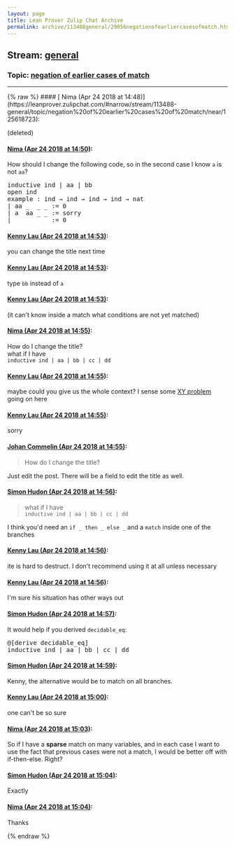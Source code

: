 ```yaml
---
layout: page
title: Lean Prover Zulip Chat Archive 
permalink: archive/113488general/29056negationofearliercasesofmatch.html
---
```


## Stream: [general](https://leanprover-community.github.io/archive/113488general/index.html)
### Topic: [negation of earlier cases of match](https://leanprover-community.github.io/archive/113488general/29056negationofearliercasesofmatch.html)

---

<base href="https://leanprover.zulipchat.com">
{% raw %}
#### [ Nima (Apr 24 2018 at 14:48)](https://leanprover.zulipchat.com/#narrow/stream/113488-general/topic/negation%20of%20earlier%20cases%20of%20match/near/125618723):
<p>(deleted)</p>

#### [ Nima (Apr 24 2018 at 14:50)](https://leanprover.zulipchat.com/#narrow/stream/113488-general/topic/negation%20of%20earlier%20cases%20of%20match/near/125618804):
<p>How should I change the following code, so in the second case I know <code>a</code> is not <code>aa</code>?</p>
<div class="codehilite"><pre><span></span><span class="kn">inductive</span> <span class="n">ind</span> <span class="bp">|</span> <span class="n">aa</span> <span class="bp">|</span> <span class="n">bb</span>
<span class="kn">open</span> <span class="n">ind</span>
<span class="kn">example</span> <span class="o">:</span> <span class="n">ind</span> <span class="bp">→</span> <span class="n">ind</span> <span class="bp">→</span> <span class="n">ind</span> <span class="bp">→</span> <span class="n">ind</span> <span class="bp">→</span> <span class="n">nat</span>
<span class="bp">|</span> <span class="n">aa</span> <span class="bp">_</span>  <span class="bp">_</span> <span class="bp">_</span> <span class="o">:=</span> <span class="mi">0</span>
<span class="bp">|</span> <span class="n">a</span>  <span class="n">aa</span> <span class="bp">_</span> <span class="bp">_</span> <span class="o">:=</span> <span class="n">sorry</span>
<span class="bp">|</span> <span class="bp">_</span>  <span class="bp">_</span>  <span class="bp">_</span> <span class="bp">_</span> <span class="o">:=</span> <span class="mi">0</span>
</pre></div>

#### [ Kenny Lau (Apr 24 2018 at 14:53)](https://leanprover.zulipchat.com/#narrow/stream/113488-general/topic/negation%20of%20earlier%20cases%20of%20match/near/125618858):
<p>you can change the title next time</p>

#### [ Kenny Lau (Apr 24 2018 at 14:53)](https://leanprover.zulipchat.com/#narrow/stream/113488-general/topic/negation%20of%20earlier%20cases%20of%20match/near/125618863):
<p>type <code>bb</code> instead of <code>a</code></p>

#### [ Kenny Lau (Apr 24 2018 at 14:53)](https://leanprover.zulipchat.com/#narrow/stream/113488-general/topic/negation%20of%20earlier%20cases%20of%20match/near/125618872):
<p>(it can't know inside a match what conditions are not yet matched)</p>

#### [ Nima (Apr 24 2018 at 14:55)](https://leanprover.zulipchat.com/#narrow/stream/113488-general/topic/negation%20of%20earlier%20cases%20of%20match/near/125618929):
<p>How do I change the title?<br>
what if I have <br>
<code>inductive ind | aa | bb | cc | dd</code></p>

#### [ Kenny Lau (Apr 24 2018 at 14:55)](https://leanprover.zulipchat.com/#narrow/stream/113488-general/topic/negation%20of%20earlier%20cases%20of%20match/near/125618945):
<p>maybe could you give us the whole context? I sense some <a href="https://meta.stackexchange.com/questions/66377/what-is-the-xy-problem" target="_blank" title="https://meta.stackexchange.com/questions/66377/what-is-the-xy-problem">XY problem</a> going on here</p>

#### [ Kenny Lau (Apr 24 2018 at 14:55)](https://leanprover.zulipchat.com/#narrow/stream/113488-general/topic/negation%20of%20earlier%20cases%20of%20match/near/125618947):
<p>sorry</p>

#### [ Johan Commelin (Apr 24 2018 at 14:55)](https://leanprover.zulipchat.com/#narrow/stream/113488-general/topic/negation%20of%20earlier%20cases%20of%20match/near/125618950):
<blockquote>
<p>How do I change the title?</p>
</blockquote>
<p>Just edit the post. There will be a field to edit the title as well.</p>

#### [ Simon Hudon (Apr 24 2018 at 14:56)](https://leanprover.zulipchat.com/#narrow/stream/113488-general/topic/negation%20of%20earlier%20cases%20of%20match/near/125619007):
<blockquote>
<p>what if I have <br>
<code>inductive ind | aa | bb | cc | dd</code></p>
</blockquote>
<p>I think you'd need an <code>if _ then _ else _</code> and a <code>match</code> inside one of the branches</p>

#### [ Kenny Lau (Apr 24 2018 at 14:56)](https://leanprover.zulipchat.com/#narrow/stream/113488-general/topic/negation%20of%20earlier%20cases%20of%20match/near/125619020):
<p>ite is hard to destruct. I don't recommend using it at all unless necessary</p>

#### [ Kenny Lau (Apr 24 2018 at 14:56)](https://leanprover.zulipchat.com/#narrow/stream/113488-general/topic/negation%20of%20earlier%20cases%20of%20match/near/125619022):
<p>I'm sure his situation has other ways out</p>

#### [ Simon Hudon (Apr 24 2018 at 14:57)](https://leanprover.zulipchat.com/#narrow/stream/113488-general/topic/negation%20of%20earlier%20cases%20of%20match/near/125619041):
<p>It would help if you derived <code>decidable_eq</code>:</p>
<div class="codehilite"><pre><span></span>@[derive decidable_eq]
inductive ind | aa | bb | cc | dd
</pre></div>

#### [ Simon Hudon (Apr 24 2018 at 14:59)](https://leanprover.zulipchat.com/#narrow/stream/113488-general/topic/negation%20of%20earlier%20cases%20of%20match/near/125619119):
<p>Kenny, the alternative would be to match on all branches.</p>

#### [ Kenny Lau (Apr 24 2018 at 15:00)](https://leanprover.zulipchat.com/#narrow/stream/113488-general/topic/negation%20of%20earlier%20cases%20of%20match/near/125619180):
<p>one can't be so sure</p>

#### [ Nima (Apr 24 2018 at 15:03)](https://leanprover.zulipchat.com/#narrow/stream/113488-general/topic/negation%20of%20earlier%20cases%20of%20match/near/125619276):
<p>So if I have a <strong>sparse</strong> match on many variables, and in each case I want to use the fact that previous cases were not a match, I would be better off with if-then-else. Right?</p>

#### [ Simon Hudon (Apr 24 2018 at 15:04)](https://leanprover.zulipchat.com/#narrow/stream/113488-general/topic/negation%20of%20earlier%20cases%20of%20match/near/125619323):
<p>Exactly</p>

#### [ Nima (Apr 24 2018 at 15:04)](https://leanprover.zulipchat.com/#narrow/stream/113488-general/topic/negation%20of%20earlier%20cases%20of%20match/near/125619332):
<p>Thanks</p>


{% endraw %}
